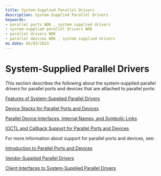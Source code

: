 ```yaml
---
title: System-Supplied Parallel Drivers
description: System-Supplied Parallel Drivers
keywords:
- parallel ports WDK , system supplied drivers
- system-supplied parallel drivers WDK
- parallel drivers WDK
- parallel devices WDK , system supplied drivers
ms.date: 03/03/2023
---
```


# System-Supplied Parallel Drivers





This section describes the following about the system-supplied parallel drivers for parallel ports and devices that are attached to parallel ports:

[Features of System-Supplied Parallel Drivers](features-of-system-supplied-parallel-drivers.md)

[Device Stacks for Parallel Ports and Devices](device-stacks-for-parallel-ports-and-devices.md)

[Parallel Device Interfaces, Internal Names, and Symbolic Links](parallel-device-interfaces--internal-names--and-symbolic-links.md)

[IOCTL and Callback Support for Parallel Ports and Devices](ioctl-and-callback-support-for-parallel-ports-and-devices.md)

For more information about support for parallel ports and devices, see:

[Introduction to Parallel Ports and Devices](introduction-to-parallel-ports-and-devices.md)

[Vendor-Supplied Parallel Drivers](vendor-supplied-parallel-drivers.md)

[Client Interfaces to System-Supplied Parallel Drivers](/windows-hardware/drivers/ddi/_parports)

 

